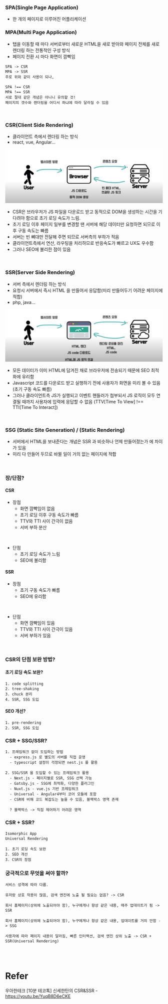 ### SPA(Single Page Application)

* 한 개의 페이지로 이루어진 어플리케이션

### MPA(Multi Page Application)

* 탭을 이동할 때 마다 서버로부터 새로운 HTML을 새로 받아와 페이지 전체를 새로 렌더링 하는 전통적인 구성 방식
* 페이지 전환 시 마다 화면이 깜빡임

```
SPA -> CSR
MPA -> SSR
주로 위와 같이 사용이 되나,

SPA !== CSR
MPA !== SSR
서로 절대 같은 개념은 아니니 유의할 것!
페이지의 갯수와 렌더링을 어디서 하냐에 따라 달라질 수 있음
```

<br>

### CSR(Client Side Rendering)

* 클라이언트 측에서 렌더링 하는 방식
* react, vue, Angular...

![ssrcsr](../img/SSRCSR1.JPG)

* CSR은 브라우저가 JS 파일을 다운로드 받고 동적으로 DOM을 생성하는 시간을 기다려야 함으로 초기 로딩 속도가 느림.
* 초기 로딩 이후 페이지 일부를 변경할 땐 서버에 해당 데이터만 요청하면 되므로 이후 구동 속도는 빠름
* 서버는 빈 뼈대만 전달해 주면 되므로 서버측의 부하가 적음
* 클라이언트측에서 연산, 라우팅을 처리하므로 반응속도가 빠르고 UX도 우수함
* 그러나 SEO에 불리한 점이 있음

<br>

### SSR(Server Side Rendering)

* 서버 측에서 렌더링 하는 방식
* 요청시 서버에서 즉시 HTML 을 만들어서 응답함(미리 만들어두기 어려운 페이지에 적합)
* php, java...

![ssrcsr](../img/SSRCSR2.JPG)

* 모든 데이터가 이미 HTML에 담겨진 채로 브라우저에 전송되기 때문에 SEO 최적화에 유리함
* Javascript 코드를 다운로드 받고 실행하기 전에 사용자가 화면을 미리 볼 수 있음 (초기 구동 속도 빠름)
* 그러나 클라이언트측 JS가 실행되고 이벤트 핸들러가 첨부되서 JS 로직이 모두 연결될 때까지 사용자에 입력에 응답할 수 없음 (TTV[Time To View] !== TTI[Time To Interact])

<br>

### SSG (Static Site Generation) / (Static Rendering)

* 서버에서 HTML을 보내준다는 개념은 SSR 과 비슷하나 언제 만들어졌는가 에 차이가 있음
* 미리 다 만들어 두므로 바뀔 일이 거의 없는 페이지에 적합

<br>

### 장/단점?

#### CSR
+ 장점
  - 화면 깜빡임이 없음
  - 초기 로딩 이후 구동 속도가 빠름
  - TTV와 TTI 사이 간극이 없음
  - 서버 부하 분산

<br>

+ 단점
  - 초기 로딩 속도가 느림
  - SEO에 불리함

#### SSR
+ 장점
  - 초기 구동 속도가 빠름
  - SEO에 유리함

<br>

+ 단점
  - 화면 깜빡임이 있음
  - TTV와 TTI 사이 간극이 있음
  - 서버 부하가 있음

<br>

### CSR의 단점 보완 방법?

#### 초기 로딩 속도 보완?
```
1. code splitting
2. tree-shaking
3. chuck 분리
4. SSR, SSG 도입
```

#### SEO 개선?
```
1. pre-rendering
2. SSR, SSG 도입
```

### CSR + SSG/SSR?
```
1. 프레임워크 없이 도입하는 방법
  - express.js 로 별도의 서버를 직접 운영
  - typescript 설정이 걱정되면 nest.js 를 활용

2. SSG/SSR 을 도입할 수 있는 프레임워크 활용
  - Next.js - 페이지별로 SSR, SSG 선택 가능
  - Gatsby.js - SSG에 최적화, 다양한 플러그인
  - Nuxt.js - vue.js 기반 프레임워크
  - Universal - Angular4부터 코어 모듈에 포함
  - CSR에 비해 코드 복잡도는 높을 수 있음, 블랙박스 영역 존재

  ? 블랙박스 -> 직접 제어하기 어려운 영역
```

### CSR + SSR?
```
Isomorphic App
Universal Rendering

1. 초기 로딩 속도 보완
2. SEO 개선
3. CSR의 장점
```

### 궁극적으로 무엇을 써야 할까?
```
서비스 성격에 따라 다름.

유저랑 상호 작용이 많음, 검색 엔진에 노출 될 필요는 없음? -> CSR

회사 홈페이지(상위에 노출되어야 함), 누구에게나 항상 같은 내용, 매주 업데이트가 됨 -> SSR

회사 홈페이지(상위에 노출되어야 함), 누구에게나 항상 같은 내용, 업데이트를 거의 안함 -> SSG

사용자에 따라 페이지 내용이 달라짐, 빠른 인터랙션, 검색 엔진 상위 노출 -> CSR + SSR(Universal Rendering)
```

<br>
<br>

# Refer
우아한테크 [10분 테코톡] 신세한탄의 CSR&SSR - https://youtu.be/YuqB8D6eCKE


